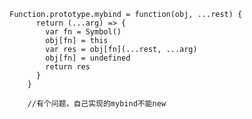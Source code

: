<!--
 * @Author: your name
 * @Date: 2021-04-27 23:51:34
 * @LastEditTime: 2021-04-28 00:03:09
 * @LastEditors: Please set LastEditors
 * @Description: In User Settings Edit
 * @FilePath: /test/Users/lxt/note/手写bind.md
-->
```
Function.prototype.mybind = function(obj, ...rest) {
      return (...arg) => {
        var fn = Symbol()
        obj[fn] = this
        var res = obj[fn](...rest, ...arg)
        obj[fn] = undefined
        return res
      }
    }

    //有个问题，自己实现的mybind不能new

```
